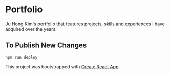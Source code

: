 # Portfolio
Ju Hong Kim's portfolio that features projects, skills and experiences I have acquired over the years.

## To Publish New Changes
`npm run deploy`

This project was bootstrapped with [Create React App](https://github.com/facebook/create-react-app).